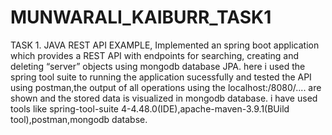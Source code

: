 # MUNWARALI_KAIBURR_TASK1
 TASK 1. JAVA REST API EXAMPLE, Implemented an spring boot application which provides a REST API with endpoints for searching, creating and deleting “server” objects using mongodb database JPA. 
 here i used the spring tool suite to running the application sucessfully and tested the API using postman,the output of all operations using the localhost:/8080/.... are shown and the stored data is visualized in mongodb database. i have used tools like spring-tool-suite 4-4.48.0(IDE),apache-maven-3.9.1(BUild tool),postman,mongodb databse.
